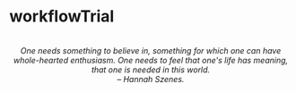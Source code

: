 # workflowTrial
<!-- QUOTE:START -->
<p align="center"><br><i>One needs something to believe in, something for which one can have whole-hearted enthusiasm. One needs to feel that one's life has meaning, that one is needed in this world.</i><br><i>– Hannah Szenes.</i><br></p>
<!-- QUOTE:END -->

